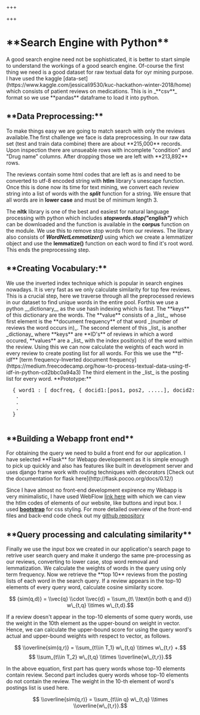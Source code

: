 +++

+++
<h1>**Search Engine with Python**</h1>
<body>A good search engine need not be sophisticated, it is better to start simple to understand the workings of a good search engine.
Of-course the first thing we need is a good dataset for raw textual data for oyr mining purpose. I have used the 
kaggle [data-set](https://www.kaggle.com/jessicali9530/kuc-hackathon-winter-2018/home) which consists of patient reviews on medications.
This is in  _**csv**_  format so we use **pandas** dataframe to load it into python.

</body>
<h2>**Data Preprocessing:**</h2>
To make things easy we are going to match search with only the reviews available.The first challenge we face is data preprocessing.
In our raw data set (test and train data combine) there are about **215,000** records. Upon inspection there are unsueable rows with 
incomplete "condition" and "Drug name" columns. After dropping those we are left with **213,892** rows.

The reviews contain some html codes that are left as is and need to be converted to utf-8 encoded string with **htlm** library's 
unescape function. Once this is done now its time for text mining, we convert each review string into a list of words with 
the _**split**_ function for a string. We ensure that all words are in **lower case** and must be of minimum length 3. 

The **nltk** library is one of the best and easiest for natural language processing with python which includes **_stopwords.stop("english")_** which can be downloaded and the function is available in the **corpus** function on the module. We use this to remove stop words from our  reviews. The library also consists of **_WordNetLemmatizer()_** using which we create a lemmatizer object and use the **__lemmatize()__** function on each word to find it's root word. This ends the preprocessing step.

<h2>**Creating Vocabulary:**</h2>
<body>We use the inverted index technique which is popular in search engines nowadays. It is very fast as we only calculate similarity for top few reviews.
This is a crucial step, here we traverse through all the preprocessed reviews in our dataset to find unique words in the entire pool. Forthis we
use a python __dictionary__ as the use hash indexing which is fast. The **keys** of this dictionary are the words. The **value** consists of a _list_, whose first element is the **document frequency** of that word _(number of reviews the word occurs in)_. The second element of this _list_ is another _dictionay_ where **keys** are **ID's** of reviews in which a word occured, **values** are a _list_ with the index position(s)
of the word within the review.
Using this we can now calculate the weights of each word in every review to create posting list for all words. For this we use the **tf-idf** [term frequency-Inverted document frequency](https://medium.freecodecamp.org/how-to-process-textual-data-using-tf-idf-in-python-cd2bbc0a94a3)
The third element in the _list_ is the posting list for every word.
  **Prototype:**
  <pre>
  { word1 : [ docfreq, { docid1:[pos1, pos2, .....], docid2:[pos1, pos2, ....], ....... }, **{ doc1:w1, doc2:w2, .... }** ]
   .
   . 
   .
  }
  </pre>
</body> 
<h2>**Building a Webapp front end**</h2>
<body>For obtaining the query we need to build a front end for our application. I have selected **Flask** for Webapp developement as it is simple enough to pick up quickly and also has features like built in development server and uses django frame work with routing techniques with decorators
[Check out the documentation for flask here](http://flask.pocoo.org/docs/0.12/)

Since I have almost no front-end development expirence my Webapp is very minimalistic, I have used WebFlow [link here](https://webflow.com/) with which we can view the htlm codes of elements of our website, like buttons and input box. 
I used **[bootstrap](https://getbootstrap.com/docs/4.3/getting-started/introduction/)**
for css styling. For more detailed overview of the front-end files and back-end code check out my [github repository](https://github.com/sanath-narasimhan/Pill-em-All) 

</body>

<h2>**Query processing and calculating similarity**</h2>
<body>
<script type="text/javascript" src="https://cdnjs.cloudflare.com/ajax/libs/mathjax/2.7.1/MathJax.js?config=TeX-AMS-MML_HTMLorMML">
</script>
Finally we use the input box we created in our application's search page to retrive user search query and make it undergo the same 
pre-processing as our reviews, converting to lower case, stop word removal and lemmatization.
We calculate the weights of words in the query using only term frequency. Now we retrieve the **top 10** reviews from the posting lists of each word in the search query. 
If a review appears in the top-10 elements of every query word, calculate cosine similarity score. 

$$ {sim(q,d)} = \\vec{q} \\cdot \\vec{d} = \\sum_{t\ \\text{in both q and d}} w\_{t,q} \\times w\_{t,d}.$$

If  a review doesn't appear in the top-10 elements of some query words, use the weight in the 10th element as the upper-bound on weight in vector. Hence, we can calculate the upper-bound score for using the query word's actual and upper-bound weights with respect to vector, as follows. 

$$ \\overline{sim(q,r)} = \\sum_{t\\in T_1} w\_{t,q} \\times w\_{t,r} +.$$
$$ \\sum_{t\\in T_2} w\_{t,q} \\times \\overline{w\_{t,r}}.$$

In the above equation, first part has query words whose top-10 elements contain review. Second part includes query words whose top-10 elements do not contain the review. The weight in the 10-th element of word's postings list is used here. 

$$ \\overline{sim(q,r)} = \\sum_{t\\in q} w\_{t,q} \\times \\overline{w\_{t,r}}.$$


</body>

